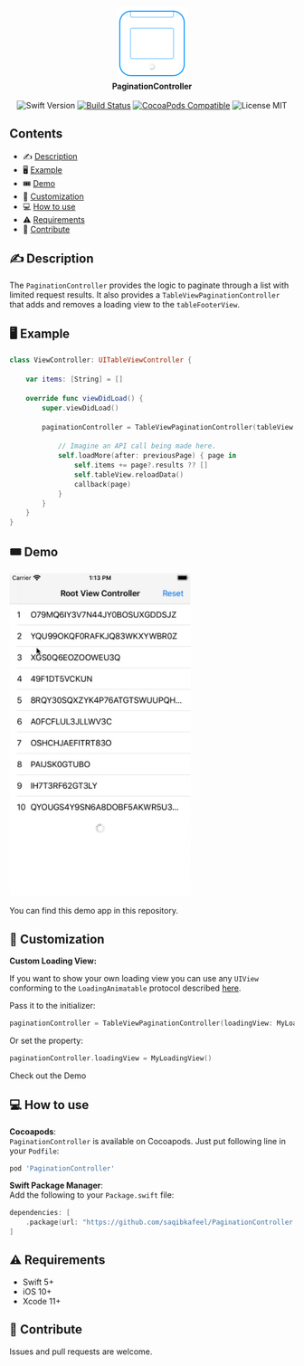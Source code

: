 <p align="center">
    <img src="https://raw.githubusercontent.com/saqibkafeel/PaginationController/develop/readme-images/logo.png" alt="PaginationController" title="PaginationController" width="128"  height="128"/><br/>
    <b>PaginationController</b><br/>
    <br/>
    <img src="https://img.shields.io/badge/Swift-5-orange" alt="Swift Version" title="Swift Version"/>
    <a href="https://travis-ci.org/saqibkafeel/PaginationController"><img src="https://travis-ci.org/saqibkafeel/PaginationController.svg?branch=develop" alt="Build Status" title="Build Status"/></a>
    <a href="https://cocoapods.org/pods/PaginationController"><img src="https://img.shields.io/cocoapods/v/PaginationController.svg?style=flat-square" alt="CocoaPods Compatible" title="CocoaPods Compatible"/></a>
    <img src="https://img.shields.io/badge/license-MIT-blue.svg?style=flat-square" alt="License MIT" title="License MIT"/>
</p>


## Contents

- ✍️ [Description](#%EF%B8%8F-description)
- 🖥 [Example](#-example)
- 🎟 [Demo](#-demo)
- 🔨 [Customization](#-customization)
- 💻 [How to use](#-how-to-use)
- ⚠️ [Requirements](#%EF%B8%8F-requirements)
- 💪 [Contribute](#-contribute)

## ✍️ Description

The `PaginationController` provides the logic to paginate through a list with limited request results. It also provides a `TableViewPaginationController` that adds and removes a loading view to the `tableFooterView`.

## 🖥 Example

```swift
class ViewController: UITableViewController {

    var items: [String] = []

    override func viewDidLoad() {
        super.viewDidLoad()

        paginationController = TableViewPaginationController(tableView: tableView) { previousPage, callback in

            // Imagine an API call being made here.
            self.loadMore(after: previousPage) { page in
                self.items += page?.results ?? []
                self.tableView.reloadData()
                callback(page)
            }
        }
    }
}
```

## 🎟 Demo

<img src="https://raw.githubusercontent.com/saqibkafeel/PaginationController/develop/readme-images/demo.gif" alt="Pagination Controller Demo" title="Pagination Controller Demo" width="320"/>

You can find this demo app in this repository.

## 🔨 Customization

**Custom Loading View:**

If you want to show your own loading view you can use any `UIView` conforming to the `LoadingAnimatable` protocol described [here](PaginationController/Sources/LoadingAnimatable.swift).

Pass it to the initializer:
```swift
paginationController = TableViewPaginationController(loadingView: MyLoadingView(), ...)
```

Or set the property:
```swift
paginationController.loadingView = MyLoadingView()
```

Check out the Demo 

## 💻 How to use

**Cocoapods**:  
`PaginationController` is available on Cocoapods. Just put following line in your `Podfile`:
```ruby
pod 'PaginationController'
```

**Swift Package Manager**:  
Add the following to your `Package.swift` file:
```swift
dependencies: [
    .package(url: "https://github.com/saqibkafeel/PaginationController.git", from: "1.0.0")
]
```

## ⚠️ Requirements

- Swift 5+
- iOS 10+
- Xcode 11+

## 💪 Contribute

Issues and pull requests are welcome.
